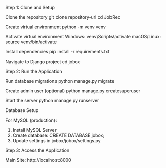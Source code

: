 Step 1: Clone and Setup

Clone the repository
git clone repository-url
cd JobRec

Create virtual environment
python -m venv venv

Activate virtual environment
Windows:
venv\Scripts\activate
macOS/Linux:
source venv/bin/activate

Install dependencies
pip install -r requirements.txt

Navigate to Django project
cd jobox

Step 2: Run the Application

Run database migrations
python manage.py migrate

Create admin user (optional)
python manage.py createsuperuser

Start the server
python manage.py runserver

Database Setup

For MySQL (production):
1. Install MySQL Server
2. Create database: CREATE DATABASE jobox;
3. Update settings in jobox/jobox/settings.py

Step 3: Access the Application

Main Site: http://localhost:8000
